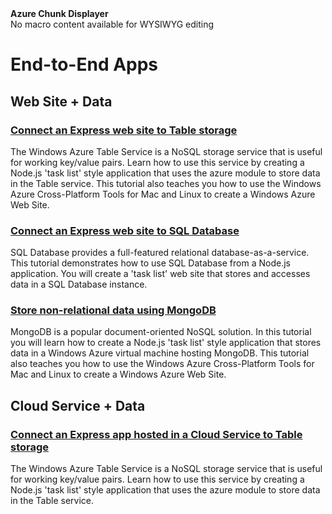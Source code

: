 <div class="umbMacroHolder" title="This is rendered content from macro" onresizestart="return false;" umbpageid="14783" umbversionid="b60ec6b6-4945-4a46-ba05-ce82eee30b59" ismacro="true" umb_chunkname="NodeJSLeft" umb_chunkpath="devcenter/Menu" umb_hide="0" umb_macroalias="AzureChunkDisplayer" umb_modaltrigger="" umb_chunkurl="" umb_modalpopup="0"><!-- startUmbMacro --><span><strong>Azure Chunk Displayer</strong><br />No macro content available for WYSIWYG editing</span><!-- endUmbMacro --></div>
<h1 id="menu-nodejs-e2e">End-to-End Apps</h1>

<h2>Web Site + Data</h2>
<h3><a href="/en-us/develop/nodejs/tutorials/web-site-with-storage/">Connect an Express web site to Table storage</a></h3>
<p>The Windows Azure Table Service is a NoSQL storage service that is useful for working key/value pairs. Learn how to use this service by creating a Node.js 'task list' style application that uses the azure module to store data in the Table service. This tutorial also teaches you how to use the Windows Azure Cross-Platform Tools for Mac and Linux to create a Windows Azure Web Site.</p>

<h3><a href="/en-us/develop/nodejs/tutorials/web-site-with-sql-database/">Connect an Express web site to SQL Database</a></h3>
<p>SQL Database provides a full-featured relational database-as-a-service. This tutorial demonstrates how to use SQL Database from a Node.js application. You will create a 'task list' web site that stores and accesses data in a SQL Database instance.</p>

<h3><a href="/en-us/develop/nodejs/tutorials/website-with-mongodb-(mac)/">Store non-relational data using MongoDB</a></h3>
<p>MongoDB is a popular document-oriented NoSQL solution. In this tutorial you will learn how to create a Node.js 'task list' style application that stores data in a Windows Azure virtual machine hosting MongoDB. This tutorial also teaches you how to use the Windows Azure Cross-Platform Tools for Mac and Linux to create a Windows Azure Web Site.</p>

<h2>Cloud Service + Data</h2>
<h3><a href="/en-us/develop/nodejs/tutorials/web-app-with-storage/">Connect an Express app hosted in a Cloud Service to Table storage</a></h3>
<p>The Windows Azure Table Service is a NoSQL storage service that is useful for working key/value pairs. Learn how to use this service by creating a Node.js 'task list' style application that uses the azure module to store data in the Table service.</p>
